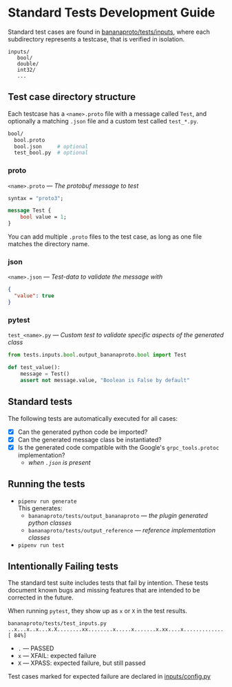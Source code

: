 # Standard Tests Development Guide

Standard test cases are found in [bananaproto/tests/inputs](inputs), where each subdirectory represents a testcase, that is verified in isolation.

```
inputs/
   bool/
   double/
   int32/
   ...
```

## Test case directory structure

Each testcase has a `<name>.proto` file with a message called `Test`, and optionally a matching `.json` file and a custom test called `test_*.py`.

```bash
bool/
  bool.proto
  bool.json     # optional
  test_bool.py  # optional
```

### proto

`<name>.proto` &mdash; *The protobuf message to test*

```protobuf
syntax = "proto3";

message Test {
    bool value = 1;
}
```

You can add multiple `.proto` files to the test case, as long as one file matches the directory name. 

### json

`<name>.json` &mdash; *Test-data to validate the message with*

```json
{
  "value": true
}
```

### pytest

`test_<name>.py` &mdash; *Custom test to validate specific aspects of the generated class*

```python
from tests.inputs.bool.output_bananaproto.bool import Test

def test_value():
    message = Test()
    assert not message.value, "Boolean is False by default"
```

## Standard tests

The following tests are automatically executed for all cases:

- [x] Can the generated python code be imported?
- [x] Can the generated message class be instantiated?
- [x] Is the generated code compatible with the Google's `grpc_tools.protoc` implementation?
  - _when `.json` is present_ 

## Running the tests

- `pipenv run generate`  
  This generates:
  - `bananaproto/tests/output_bananaproto` &mdash; *the plugin generated python classes*
  - `bananaproto/tests/output_reference` &mdash; *reference implementation classes*
- `pipenv run test`

## Intentionally Failing tests

The standard test suite includes tests that fail by intention. These tests document known bugs and missing features that are intended to be corrected in the future.

When running `pytest`, they show up as `x` or  `X` in the test results.

```
bananaproto/tests/test_inputs.py ..x...x..x...x.X........xx........x.....x.......x.xx....x...................... [ 84%]
```

- `.` &mdash; PASSED
- `x` &mdash; XFAIL: expected failure
- `X` &mdash; XPASS: expected failure, but still passed

Test cases marked for expected failure are declared in [inputs/config.py](inputs/config.py)
